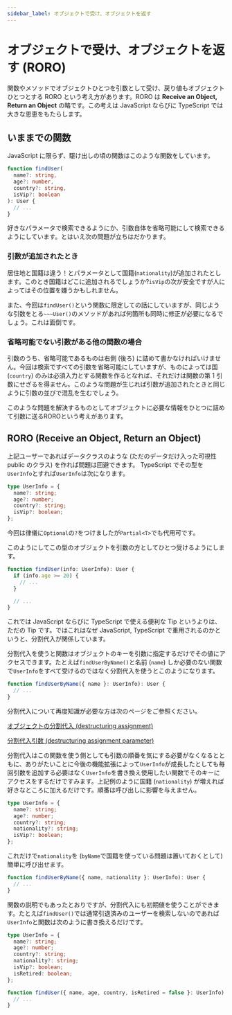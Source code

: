 ```yaml
---
sidebar_label: オブジェクトで受け、オブジェクトを返す
---
```


# オブジェクトで受け、オブジェクトを返す (RORO)

関数やメソッドでオブジェクトひとつを引数として受け、戻り値もオブジェクトひとつとする RORO という考え方があります。RORO は **Receive an Object, Return an Object** の略です。この考えは JavaScript ならびに TypeScript では大きな恩恵をもたらします。

## いままでの関数

JavaScript に限らず、駆け出しの頃の関数はこのような関数をしています。

```ts
function findUser(
  name?: string,
  age?: number,
  country?: string,
  isVip?: boolean
): User {
  // ...
}
```

好きなパラメータで検索できるようにか、引数自体を省略可能にして検索できるようにしています。とはいえ次の問題が立ちはだかります。

### 引数が追加されたとき

居住地と国籍は違う！とパラメータとして国籍(`nationality`)が追加されたとします。このとき国籍はどこに追加されるでしょうか?`isVip`の次が安全ですが人によってはその位置を嫌うかもしれません。

また、今回は`findUser()`という関数に限定しての話にしていますが、同じような引数をとる`~~~User()`のメソッドがあれば何箇所も同時に修正が必要になるでしょう。これは面倒です。

### 省略可能でない引数がある他の関数の場合

引数のうち、省略可能であるものは右側 (後ろ) に詰めて書かなければいけません。今回は検索ですべての引数を省略可能にしていますが、ものによっては国 (`country`) のみは必須入力とする関数を作るとなれば、それだけは関数の第 1 引数にせざるを得ません。このような問題が生じれば引数が追加されたときと同じように引数の並びで混乱を生むでしょう。

このような問題を解決するものとしてオブジェクトに必要な情報をひとつに詰めて引数に送るROROという考えがあります。

## RORO (Receive an Object, Return an Object)

上記ユーザーであればデータクラスのような (ただのデータだけ入った可視性 public のクラス) を作れば問題は回避できます。 TypeScript でその型を`UserInfo`とすれば`UserInfo`は次になります。

```ts
type UserInfo = {
  name?: string;
  age?: number;
  country?: string;
  isVip?: boolean;
};
```

今回は律儀に`Optional`の`?`をつけましたが`Partial<T>`でも代用可です。

このようにしてこの型のオブジェクトを引数の方としてひとつ受けるようにします。

```ts
function findUser(info: UserInfo): User {
  if (info.age >= 20) {
    // ...
  }

  // ...
}
```

これでは JavaScript ならびに TypeScript で使える便利な Tip というよりは、ただの Tip です。ではこれはなぜ JavaScript, TypeScript で重用されるのかというと、分割代入が関係しています。

分割代入を使うと関数はオブジェクトのキーを引数に指定するだけでその値にアクセスできます。たとえば`findUserByName()`と名前 (`name`) しか必要のない関数で`UserInfo`をすべて受けるのではなく分割代入を使うとこのようになります。

```ts
function findUserByName({ name }: UserInfo): User {
  // ...
}
```

分割代入について再度知識が必要な方は次のページをご参照ください。

[オブジェクトの分割代入 (destructuring assignment)](../reference/values-types-variables/object/destructuring-assignment-from-objects.md)

[分割代入引数 (destructuring assignment parameter)](../reference/functions/destructuring-assignment-parameters.md)

分割代入はこの関数を使う側としても引数の順番を気にする必要がなくなるとともに、ありがたいことに今後の機能拡張によって`UserInfo`が成長したとしても毎回引数を追加する必要はなく`UserInfo`を書き換え使用したい関数でそのキーにアクセスをするだけですみます。上記例のように国籍 (`nationality`) が増えれば好きなところに加えるだけです。順番は呼び出しに影響を与えません。

```ts
type UserInfo = {
  name?: string;
  age?: number;
  country?: string;
  nationality?: string;
  isVip?: boolean;
};
```

これだけで`nationality`を (`byName`で国籍を使っている問題は置いておくとして) 簡単に呼び出せます。

```ts
function findUserByName({ name, nationality }: UserInfo): User {
  // ...
}
```

関数の説明でもあったとおりですが、分割代入にも初期値を使うことができます。たとえば`findUser()`では通常引退済みのユーザーを検索しないのであれば`UserInfo`と関数は次のように書き換えるだけです。

```ts
type UserInfo = {
  name?: string;
  age?: number;
  country?: string;
  nationality?: string;
  isVip?: boolean;
  isRetired: boolean;
};
```

```ts
function findUser({ name, age, country, isRetired = false }: UserInfo): User {
  // ...
}
```
